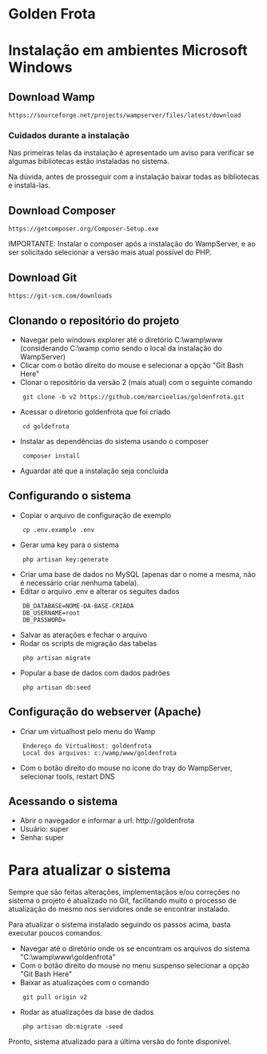 # Golden Frota

# Instalação em ambientes Microsoft Windows

## Download Wamp

    https://sourceforge.net/projects/wampserver/files/latest/download

### Cuidados durante a instalação
Nas primeiras telas da instalação é apresentado um aviso para verificar
se algumas bibliotecas estão instaladas no sistema.

Na dúvida, antes de prosseguir com a instalação baixar todas as bibliotecas e 
instalá-las.

## Download Composer

    https://getcomposer.org/Composer-Setup.exe

IMPORTANTE: Instalar o composer após a instalação do WampServer, e ao ser solicitado selecionar a versão mais atual possível do PHP.


## Download Git

    https://git-scm.com/downloads

## Clonando o repositório do projeto

- Navegar pelo windows explorer até o diretório C:\wamp\www (considerando C:\wamp como sendo o local da instalação do WampServer)
- Clicar com o botão direito do mouse e selecionar a opção "Git Bash Here"
- Clonar o repositório da versão 2 (mais atual) com o seguinte comando
```
    git clone -b v2 https://github.com/marcioelias/goldenfrota.git
```
- Acessar o diretorio goldenfrota que foi criado 
```
    cd goldefrota
```
- Instalar as dependências do sistema usando o composer
```
    composer install
```
- Aguardar até que a instalação seja concluida


## Configurando o sistema

- Copiar o arquivo de configuração de exemplo
```
    cp .env.example .env
```
- Gerar uma key para o sistema 
```
    php artisan key:generate
```
- Criar uma base de dados no MySQL (apenas dar o nome a mesma, não é necessário criar nenhuma tabela).
- Editar o arquivo .env e alterar os seguites dados
```
    DB_DATABASE=NOME-DA-BASE-CRIADA
    DB_USERNAME=root
    DB_PASSWORD=
```
- Salvar as aterações e fechar o arquivo
- Rodar os scripts de migração das tabelas
```
    php artisan migrate
```
- Popular a base de dados com dados padrões
```
    php artisan db:seed
```

## Configuração do webserver (Apache)
- Criar um virtualhost pelo menu do Wamp 
```
    Endereço do VirtualHost: goldenfrota
    Local dos arquivos: c:/wamp/www/goldenfrota
```
- Com o botão direito do mouse no icone do tray do WampServer, selecionar tools, restart DNS

## Acessando o sistema
- Abrir o navegador e informar a url:
    http://goldenfrota
- Usuário: super
- Senha: super

# Para atualizar o sistema 
Sempre que são feitas alterações, implementaçãos e/ou correções no sistema o projeto é atualizado no Git, facilitando muito o processo de atualização do mesmo nos servidores onde se encontrar instalado.

Para atualizar o sistema instalado seguindo os passos acima, basta executar poucos comandos.

- Navegar até o diretório onde os se encontram os arquivos do sistema
    "C:\wamp\www\goldenfrota"
- Com o botão direito do mouse no menu suspenso selecionar a opção 
    "Git Bash Here"
- Baixar as atualizações com o comando
```
    git pull origin v2
```
- Rodar as atualizações da base de dados
```
    php artisan db:migrate -seed
```

Pronto, sistema atualizado para a última versão do fonte disponível.